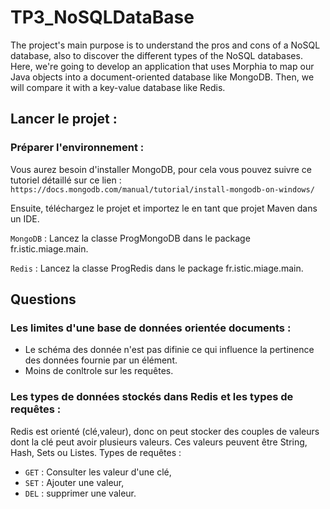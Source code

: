 # TP3_NoSQLDataBase

  The project's main purpose is to understand the pros and cons of a NoSQL database, also to discover the different types of the NoSQL databases.
Here, we're going to develop an application that uses Morphia to map our Java objects into a document-oriented database like MongoDB.
Then, we will compare it with a key-value database like Redis.



## Lancer le projet :

### Préparer l'environnement :
Vous aurez besoin d'installer MongoDB, pour cela vous pouvez suivre ce tutoriel détaillé sur ce lien :
``` https://docs.mongodb.com/manual/tutorial/install-mongodb-on-windows/ ```

Ensuite, téléchargez le projet et importez le en tant que projet Maven dans un IDE.

```MongoDB``` : Lancez la classe ProgMongoDB dans le package fr.istic.miage.main.

```Redis``` : Lancez la classe ProgRedis dans le package fr.istic.miage.main.

## Questions
### Les limites d'une base de données orientée documents :
 - Le schéma des donnée n'est pas difinie ce qui influence la pertinence des données fournie par un élément.
 - Moins de conltrole sur les requêtes.
 
 ### Les types de données stockés dans Redis et les types de requêtes :
Redis est orienté (clé,valeur), donc on peut stocker des couples de valeurs dont la clé peut avoir plusieurs valeurs.
Ces valeurs peuvent être String, Hash, Sets ou Listes.
Types de requêtes :
 - ```GET``` : Consulter les valeur d'une clé,
 - ```SET``` : Ajouter une valeur,
 - ```DEL``` : supprimer une valeur.
